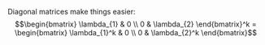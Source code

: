 Diagonal matrices make things easier:
$$\begin{bmatrix}
\lambda_{1} & 0 \\
0 & \lambda_{2}
\end{bmatrix}^k = \begin{bmatrix}
\lambda_{1}^k & 0 \\
0 & \lambda_{2}^k
\end{bmatrix}$$
